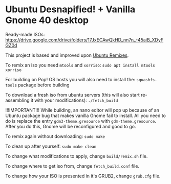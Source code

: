 # Ubuntu Desnapified! + Vanilla Gnome 40 desktop

Ready-made ISOs: https://drive.google.com/drive/folders/17JxECAwQkHD_nn7n_-45aiB_XDyFGZ0d

This project is based and improved upon [Ubuntu Remixes](https://gitlab.com/ubuntu-unity/ubuntu-remixes).

To remix an iso you need `mtools` and `xorriso`: 
```sudo apt install mtools xorriso```

For building on Pop! OS hosts you will also need to install the: ```squashfs-tools``` package before building 

To download a fresh iso from ubuntu servers (this will also start re-assembling it with your modifications): 
```./fetch_build```

!!!IMPORTANT!!!
While building, an nano editor will pop up because of an Ubuntu package bug that makes vanilla Gnome fail to install.
All you need to do is replace the entry ```gdm3-theme.gresource``` with ```gdm-theme.gresource```.
After you do this, Gnome will be reconfigured and good to go.

To remix again without downloading:
```sudo make```

To clean up after yourself:
```sudo make clean```

To change what modifications to apply, change `build/remix.sh` file.

To change where to get iso from, change `fetch_build.conf` file.

To change how your ISO is presented in it's GRUB2, change `grub.cfg` file.
